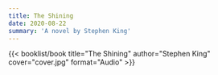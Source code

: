 ```yaml
---
title: The Shining
date: 2020-08-22
summary: 'A novel by Stephen King'
---
```


{{< booklist/book
title="The Shining"
author="Stephen King"
cover="cover.jpg"
format="Audio" >}}
